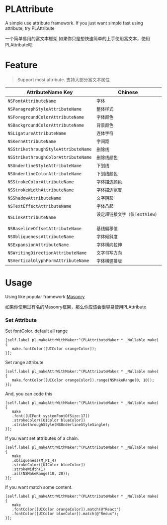 # PLAttribute
 A simple use attribute framework.
 If you just want simple fast using attribute, try PLAttribute
 
 一个简单易用的富文本框架
 如果你只是想快速简单的上手使用富文本，使用PLAttribute吧
# Feature
> Support most attribute. 
> 支持大部分富文本属性

| AttributeName Key                   |  Chinese                           |
| ----------------------------------- | ------------------------------------------------------ |
| `NSFontAttributeName`               | `字体`                              |
| `NSParagraphStyleAttributeName`     | `整体样式`                           |
| `NSForegroundColorAttributeName`    | `字体颜色`                           |
| `NSBackgroundColorAttributeName`    | `背景颜色`                           |
| `NSLigatureAttributeName`           | `连体字符`                           |
| `NSKernAttributeName`               | `字间距`                             |
| `NSStrikethroughStyleAttributeName` | `删除线`                             |
| `NSStrikethroughColorAttributeName` | `删除线颜色`                          |
| `NSUnderlineStyleAttributeName`     | `下划线`                             |
| `NSUnderlineColorAttributeName`     | `下划线颜色`                          |
| `NSStrokeColorAttributeName`        | `字体描边颜色`                        |
| `NSStrokeWidthAttributeName`        | `字体描边宽度`                        |
| `NSShadowAttributeName`             | `文字阴影`                           |
| `NSTextEffectAttributeName`         | `字体凸起`                           |
| `NSLinkAttributeName`               | `设定超链接文字（仅TextView）`         |
| `NSBaselineOffsetAttributeName`     | `基线偏移值`                         |
| `NSObliquenessAttributeName`        | `字体倾斜度`                         |
| `NSExpansionAttributeName`          | `字体横向拉伸`                       |
| `NSWritingDirectionAttributeName`   | `文字书写方向`                        |
| `NSVerticalGlyphFormAttributeName`  | `字体横竖排版`                        |

 
# Usage
Using like popular framework [Masonry](https://github.com/SnapKit/Masonry)

如果你使用过有名的Masonry框架，那么你应该会很容易使用PLAttribute

### Set Attribute
Set fontColor. default all range
```objc
[self.label pl_makeAttrWithMaker:^(PLAttributeMaker * _Nullable make) {
   make.fontColor([UIColor orangeColor]);
}];
```

Set range attribute
```objc
[self.label pl_makeAttrWithMaker:^(PLAttributeMaker * _Nullable make) {
   make.fontColor([UIColor orangeColor]).range(NSMakeRange(0, 10));
}];
```
And, you can code this
```objc
[self.label pl_makeAttrWithMaker:^(PLAttributeMaker * _Nullable make) {
   make
   .font([UIFont systemFontOfSize:17])
   .strokeColor([UIColor blueColor])
   .strikethroughStyle(NSUnderlineStyleSingle);
}];
```

If you want set attributes of a chain.
```objc
[self.label pl_makeAttrWithMaker:^(PLAttributeMaker * _Nullable make) {
   make
   .obliqueness(M_PI_4)
   .strokeColor([UIColor blueColor])
   .strokeWidth(1)
   .all(NSMakeRange(10, 20));
}];
```

If you want match some content.
```objc
[self.label pl_makeAttrWithMaker:^(PLAttributeMaker * _Nullable make) {
   make
   .fontColor([UIColor orangeColor]).match(@"React")
   .fontColor([UIColor blueColor]).match(@"Redux");
}];
```
